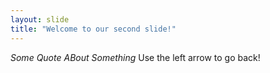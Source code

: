 ```yaml
---
layout: slide
title: "Welcome to our second slide!"
---
```

*Some Quote ABout Something*
Use the left arrow to go back!
